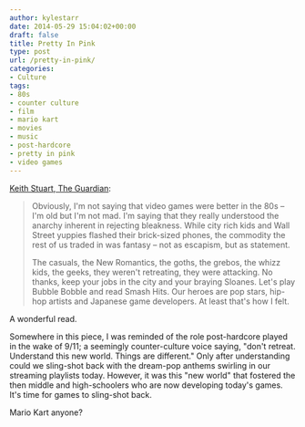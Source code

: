 ```yaml
---
author: kylestarr
date: 2014-05-29 15:04:02+00:00
draft: false
title: Pretty In Pink
type: post
url: /pretty-in-pink/
categories:
- Culture
tags:
- 80s
- counter culture
- film
- mario kart
- movies
- music
- post-hardcore
- pretty in pink
- video games
---
```


[Keith Stuart, The Guardian](http://www.theguardian.com/technology/2014/may/29/choose-life-video-games-1980s):

> Obviously, I'm not saying that video games were better in the 80s – I'm old but I'm not mad. I'm saying that they really understood the anarchy inherent in rejecting bleakness. While city rich kids and Wall Street yuppies flashed their brick-sized phones, the commodity the rest of us traded in was fantasy – not as escapism, but as statement.
>
> The casuals, the New Romantics, the goths, the grebos, the whizz kids, the geeks, they weren't retreating, they were attacking. No thanks, keep your jobs in the city and your braying Sloanes. Let's play Bubble Bobble and read Smash Hits. Our heroes are pop stars, hip-hop artists and Japanese game developers. At least that's how I felt.

A wonderful read.

Somewhere in this piece, I was reminded of the role post-hardcore played in the wake of 9/11; a seemingly counter-culture voice saying, "don't retreat. Understand this new world. Things are different." Only after understanding could we sling-shot back with the dream-pop anthems swirling in our streaming playlists today. However, it was this "new world" that fostered the then middle and high-schoolers who are now developing today's games. It's time for games to sling-shot back.

Mario Kart anyone?
